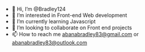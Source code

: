 - 👋 Hi, I’m @Bradley124
- 👀 I’m interested in Front-end Web development
- 🌱 I’m currently learning Javascript
- 💞️ I’m looking to collaborate on Front end projects
- 📫 How to reach me abanabradley83@gmail.com or abanabradley83@outlook.com

<!---
Bradley124/Bradley124 is a ✨ special ✨ repository because its `README.md` (this file) appears on your GitHub profile.
You can click the Preview link to take a look at your changes.
--->
